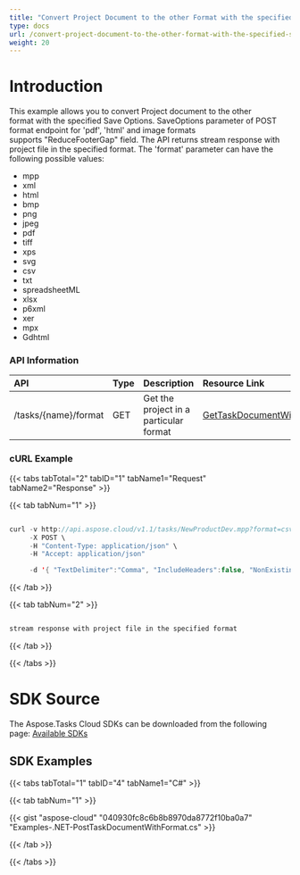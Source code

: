 ```yaml
---
title: "Convert Project Document to the other Format with the specified Save Options"
type: docs
url: /convert-project-document-to-the-other-format-with-the-specified-save-options/
weight: 20
---
```


# **Introduction**
This example allows you to convert Project document to the other format with the specified Save Options. SaveOptions parameter of POST format endpoint for 'pdf', 'html' and image formats supports "ReduceFooterGap" field. The API returns stream response with project file in the specified format. The 'format' parameter can have the following possible values: 

- mpp
- xml
- html
- bmp
- png
- jpeg
- pdf
- tiff
- xps
- svg
- csv
- txt
- spreadsheetML
- xlsx
- p6xml
- xer
- mpx
- Gdhtml
### **API Information**

|**API**|**Type**|**Description**|**Resource Link**|
| :- | :- | :- | :- |
|/tasks/{name}/format|GET|Get the project in a particular format|[GetTaskDocumentWithFormat](https://apireference.aspose.cloud/tasks/#/TasksDocument/GetTaskDocumentWithFormat)|
### **cURL Example**
{{< tabs tabTotal="2" tabID="1" tabName1="Request" tabName2="Response" >}}

{{< tab tabNum="1" >}}

```java

curl -v http://api.aspose.cloud/v1.1/tasks/NewProductDev.mpp?format=csv&appsid=xxxx&signature=xxxx \
     -X POST \
     -H "Content-Type: application/json" \
     -H "Accept: application/json"

     -d '{ "TextDelimiter":"Comma", "IncludeHeaders":false, "NonExistingTestProperty":false, "View":{ "Columns":             [{Type:"GanttChartColumn","Name":"TestColumn1","Property":"Name","Width":120},{Type:"GanttChartColumn","Name":"TestColumn2","Property":"Duration","Width":120}]}}'

```

{{< /tab >}}

{{< tab tabNum="2" >}}

```java

stream response with project file in the specified format

```

{{< /tab >}}

{{< /tabs >}}
# **SDK Source**
The Aspose.Tasks Cloud SDKs can be downloaded from the following page: [Available SDKs](/available-sdks/)
## **SDK Examples**
{{< tabs tabTotal="1" tabID="4" tabName1="C#" >}}

{{< tab tabNum="1" >}}

{{< gist "aspose-cloud" "040930fc8c6b8b8970da8772f10ba0a7" "Examples-.NET-PostTaskDocumentWithFormat.cs" >}}

{{< /tab >}}

{{< /tabs >}}
